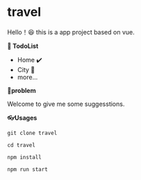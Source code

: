 # travel

Hello！:satisfied: this is a app project based on vue.

**:memo: TodoList**

* Home	:heavy_check_mark:
* City     :hammer:
* more...

**:toilet:problem**

Welcome to give me some suggesstions.

**:eyeglasses:Usages**

```shell
git clone travel

cd travel

npm install 

npm run start
```

